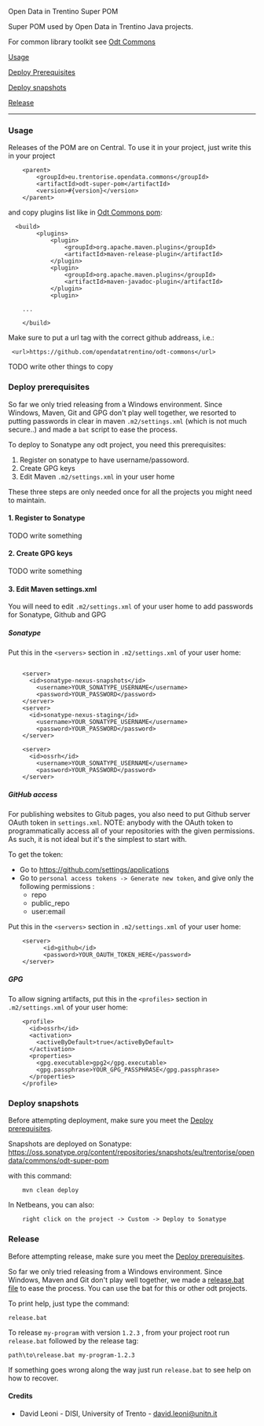 
Open Data in Trentino Super POM

Super POM used by Open Data in Trentino Java projects.

For common library toolkit see [Odt Commons](https://github.com/opendatatrentino/odt-commons)


[Usage](#usage)

[Deploy Prerequisites](#deploy-prerequisites)

[Deploy snapshots](#deploy-snapshots)

[Release](#release)
___________________________

### Usage

Releases of the POM are on Central. To use it in your project, just write this in your project

```
    <parent>
        <groupId>eu.trentorise.opendata.commons</groupId>
        <artifactId>odt-super-pom</artifactId>
        <version>#{version}</version>
    </parent>
```

and copy plugins list like in [Odt Commons pom](https://github.com/opendatatrentino/odt-commons/blob/master/pom.xml):

```
  <build>
        <plugins>
            <plugin>
                <groupId>org.apache.maven.plugins</groupId>
                <artifactId>maven-release-plugin</artifactId>
            </plugin>
            <plugin>
                <groupId>org.apache.maven.plugins</groupId>
                <artifactId>maven-javadoc-plugin</artifactId>
            </plugin>
            <plugin>

    ...

    </build>
```

Make sure to put a url tag with the correct github addreass, i.e.:
```
 <url>https://github.com/opendatatrentino/odt-commons</url>
```

TODO write other things to copy

### Deploy prerequisites

So far we only tried releasing from a Windows environment. Since Windows, Maven, Git and GPG don't play well together, we resorted to putting passwords in clear in maven `.m2/settings.xml` (which is not much secure..) and made a `bat` script to ease the process.

To deploy to Sonatype any odt project, you need this prerequisites:

1. Register on sonatype to have username/passoword.
2. Create GPG keys
3. Edit Maven `.m2/settings.xml` in your user home

These three steps are only needed once for all the projects you might need to maintain.

#### 1. Register to Sonatype

TODO write something

#### 2. Create GPG keys

TODO write something

#### 3. Edit Maven settings.xml

You will need to edit `.m2/settings.xml` of your user home to add passwords for Sonatype, Github and GPG

##### Sonatype

Put this in the `<servers>` section in `.m2/settings.xml` of your user home:

```

    <server>
      <id>sonatype-nexus-snapshots</id>
        <username>YOUR_SONATYPE_USERNAME</username>
        <password>YOUR_PASSWORD</password>
    </server>
    <server>
      <id>sonatype-nexus-staging</id>
        <username>YOUR_SONATYPE_USERNAME</username>
        <password>YOUR_PASSWORD</password>
    </server>
    
    <server>
      <id>ossrh</id>
        <username>YOUR_SONATYPE_USERNAME</username>
        <password>YOUR_PASSWORD</password>
    </server>
```

##### GitHub access

For publishing websites to Gitub pages, you also need to put Github server OAuth token in `settings.xml`. 
NOTE: anybody with the OAuth token to programmatically access all of your 
repositories with the given permissions. As such, it is not ideal but it's the simplest to start with. 

To get the token:
- Go to https://github.com/settings/applications 
- Go to `personal access tokens -> Generate new token`, and give only the following permissions :
    - repo
    - public_repo 
    - user:email
           
Put this in the `<servers>` section in `.m2/settings.xml` of your user home:

```
    <server>
          <id>github</id>
          <password>YOUR_OAUTH_TOKEN_HERE</password>
    </server>
```

##### GPG

To allow signing artifacts, put this in the `<profiles>` section in `.m2/settings.xml` of your user home:

```
	<profile>
	  <id>ossrh</id>
	  <activation>
		<activeByDefault>true</activeByDefault>
	  </activation>
	  <properties>
		<gpg.executable>gpg2</gpg.executable>
		<gpg.passphrase>YOUR_GPG_PASSPHRASE</gpg.passphrase>
	  </properties>
	</profile>
```

### Deploy snapshots

Before attempting deployment, make sure you meet the [Deploy prerequisites](#deploy-prerequisites).

Snapshots are deployed on Sonatype:
<a href="https://oss.sonatype.org/content/repositories/snapshots/eu/trentorise/opendata/commons/" target="_blank">https://oss.sonatype.org/content/repositories/snapshots/eu/trentorise/opendata/commons/odt-super-pom </a>

with this command:

```
    mvn clean deploy
```

In Netbeans, you can also:

```
    right click on the project -> Custom -> Deploy to Sonatype
```


### Release

Before attempting release, make sure you meet the [Deploy prerequisites](#deploy-prerequisites).

So far we only tried releasing from a Windows environment. Since Windows, Maven and Git don't play well together, we made a [release.bat file](release.bat) to ease the process. You can use the bat for this or other odt projects.

To print help, just type the command:

```
release.bat
```

To release `my-program` with version `1.2.3` , from your project root run `release.bat` followed by the release tag:
```
path\to\release.bat my-program-1.2.3
```

If something goes wrong along the way just run `release.bat` to see help on how to recover.


#### Credits

* David Leoni - DISI, University of Trento - david.leoni@unitn.it
